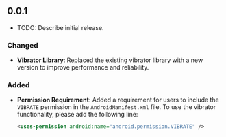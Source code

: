 ## 0.0.1

* TODO: Describe initial release.

### Changed
- **Vibrator Library**: Replaced the existing vibrator library with a new version to improve performance and reliability.

### Added
- **Permission Requirement**: Added a requirement for users to include the `VIBRATE` permission in the `AndroidManifest.xml` file. To use the vibrator functionality, please add the following line:
  ```xml
  <uses-permission android:name="android.permission.VIBRATE" />